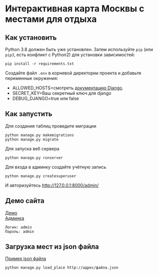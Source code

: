 # Интерактивная карта Москвы с местами для отдыха

## Как установить

Python 3.8 должен быть уже установлен.
Затем используйте `pip` (или `pip3`, есть конфликт с Python2) для установки зависимостей:
```
pip install -r requirements.txt
```

Создайте файл `.env` в корневой директории проекта и добавьте переменные окружения:


-   ALLOWED_HOSTS=смотреть [документацию Django](https://docs.djangoproject.com/en/3.1/ref/settings/#allowed-hosts).
-   SECRET_KEY=Ваш секретный ключ для django
-   DEBUG_DJANGO=true или false


## Как запустить
Для создания таблиц проведите миграции
```
python manage.py makemigrations
python manage.py migrate
```
Для запуска веб сервера
```
python manage.py runserver
```
Для входа в админку создайте учётную запись
```
python manage.py createsuperuser
```
И авторизуйтесь http://127.0.0.1:8000/admin/

## Демо сайта
[Демо](https://technician03.pythonanywhere.com/) \
[Админка](https://technician03.pythonanywhere.com/admin/)
```
Логин: admin
Пароль: admin
```

## Загрузка мест из json файла
[Пример json файла](https://raw.githubusercontent.com/devmanorg/where-to-go-places/master/places/%D0%90%D0%BD%D1%82%D0%B8%D0%BA%D0%B0%D1%84%D0%B5%20Bizone.json)
```
python manage.py load_place http://адрес/файла.json
```